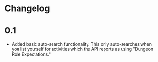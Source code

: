 # Changelog

# 0.1

- Added basic auto-search functionality. This only auto-searches when you list
  yourself for activities which the API reports as using "Dungeon Role
  Expectations."
